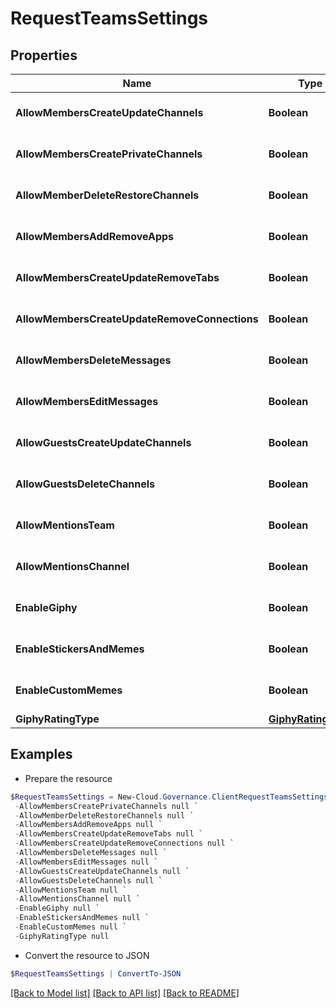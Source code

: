 # RequestTeamsSettings
## Properties

Name | Type | Description | Notes
------------ | ------------- | ------------- | -------------
**AllowMembersCreateUpdateChannels** | **Boolean** |  | [optional] [default to $false]
**AllowMembersCreatePrivateChannels** | **Boolean** |  | [optional] [default to $false]
**AllowMemberDeleteRestoreChannels** | **Boolean** |  | [optional] [default to $false]
**AllowMembersAddRemoveApps** | **Boolean** |  | [optional] [default to $false]
**AllowMembersCreateUpdateRemoveTabs** | **Boolean** |  | [optional] [default to $false]
**AllowMembersCreateUpdateRemoveConnections** | **Boolean** |  | [optional] [default to $false]
**AllowMembersDeleteMessages** | **Boolean** |  | [optional] [default to $false]
**AllowMembersEditMessages** | **Boolean** |  | [optional] [default to $false]
**AllowGuestsCreateUpdateChannels** | **Boolean** |  | [optional] [default to $false]
**AllowGuestsDeleteChannels** | **Boolean** |  | [optional] [default to $false]
**AllowMentionsTeam** | **Boolean** |  | [optional] [default to $false]
**AllowMentionsChannel** | **Boolean** |  | [optional] [default to $false]
**EnableGiphy** | **Boolean** |  | [optional] [default to $false]
**EnableStickersAndMemes** | **Boolean** |  | [optional] [default to $false]
**EnableCustomMemes** | **Boolean** |  | [optional] [default to $false]
**GiphyRatingType** | [**GiphyRatingType**](GiphyRatingType.md) |  | [optional] 

## Examples

- Prepare the resource
```powershell
$RequestTeamsSettings = New-Cloud.Governance.ClientRequestTeamsSettings  -AllowMembersCreateUpdateChannels null `
 -AllowMembersCreatePrivateChannels null `
 -AllowMemberDeleteRestoreChannels null `
 -AllowMembersAddRemoveApps null `
 -AllowMembersCreateUpdateRemoveTabs null `
 -AllowMembersCreateUpdateRemoveConnections null `
 -AllowMembersDeleteMessages null `
 -AllowMembersEditMessages null `
 -AllowGuestsCreateUpdateChannels null `
 -AllowGuestsDeleteChannels null `
 -AllowMentionsTeam null `
 -AllowMentionsChannel null `
 -EnableGiphy null `
 -EnableStickersAndMemes null `
 -EnableCustomMemes null `
 -GiphyRatingType null
```

- Convert the resource to JSON
```powershell
$RequestTeamsSettings | ConvertTo-JSON
```

[[Back to Model list]](../README.md#documentation-for-models) [[Back to API list]](../README.md#documentation-for-api-endpoints) [[Back to README]](../README.md)

